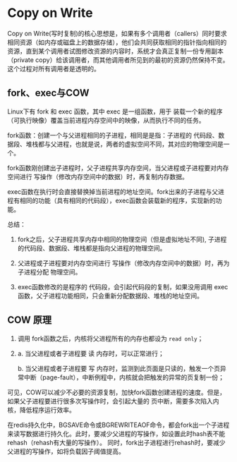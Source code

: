 # Copy on Write

Copy on Write(写时复制)的核心思想是，如果有多个调用者（callers）同时要求相同资源（如内存或磁盘上的数据存储），他们会共同获取相同的指针指向相同的资源，直到某个调用者试图修改资源的内容时，系统才会真正复制一份专用副本（private copy）给该调用者，而其他调用者所见到的最初的资源仍然保持不变。这个过程对所有调用者是透明的。


## fork、exec与COW

Linux下有 fork 和 exec 函数，其中 exec 是一组函数，用于 装载一个新的程序（可执行映像）覆盖当前进程内存空间中的映像，从而执行不同的任务。

fork函数：创建一个与父进程相同的子进程，相同是是指：子进程的 代码段、数据段、堆栈都与父进程，也就是说，两者的虚拟空间不同，其对应的物理空间是一个。

fork函数刚创建出子进程时，父子进程共享内存空间，当父进程或子进程要对内存空间进行 写操作（修改内存空间中的数据）时，再复制内存数据。 

exec函数在执行时会直接替换掉当前进程的地址空间。fork出来的子进程与父进程有相同的功能（具有相同的代码段），exec函数会装载新的程序，实现新的功能。

总结：

1. fork之后，父子进程共享内存中相同的物理空间（但是虚拟地址不同), 子进程的代码段、数据段、堆栈都是指向父进程的物理空间。

2. 父进程或子进程要对内存空间进行 写操作（修改内存空间中的数据）时，再为子进程分配 物理空间。

3. exec函数修改的是程序的 代码段，会引起代码段的复制，如果没用调用 exec 函数，父子进程功能相同，只会重新分配数据段、堆栈的地址空间。 

## COW 原理 

1. 调用 fork函数之后，内核将父进程所有的内存也都设为 `read only`；

2. 
    a. 当父进程或者子进程要 读 内存时，可以正常进行；

    b. 当父进程或者子进程要 写 内存时，监测到此页面是只读的，触发一个页异常中断（page-fault），中断例程中，内核就会把触发的异常的页复制一份；


可见，COW可以减少不必要的资源复制，加快fork函数创建进程的速度。但是，如果父子进程要进行很多次写操作时，会引起大量的 页中断，需要多次陷入内核，降低程序运行效率。 

在redis持久化中，BGSAVE命令或BGREWRITEAOF命令，都会fork出一个子进程来读写数据进行持久化。此时，要减少父进程的写操作，如设置此时hash表不能rehash（rehash有大量的写操作）。  同时，fork出子进程进行rehash时，要减少父进程的写操作，如将负载因子阈值提高。 





